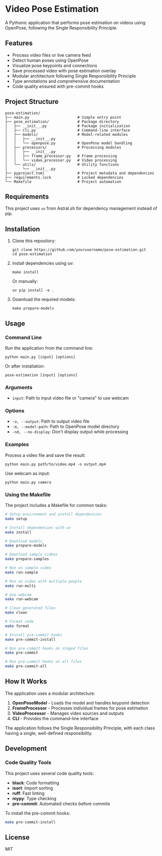 # Video Pose Estimation

A Pythonic application that performs pose estimation on videos using OpenPose, following the Single Responsibility Principle.

## Features

- Process video files or live camera feed
- Detect human poses using OpenPose
- Visualize pose keypoints and connections
- Save processed video with pose estimation overlay
- Modular architecture following Single Responsibility Principle
- Type annotations and comprehensive documentation
- Code quality ensured with pre-commit hooks

## Project Structure

```
pose-estimation/
├── main.py                      # Simple entry point
├── pose_estimation/             # Package directory
│   ├── __init__.py              # Package initialization
│   ├── cli.py                   # Command-line interface
│   ├── models/                  # Model-related modules
│   │   ├── __init__.py
│   │   └── openpose.py          # OpenPose model handling
│   ├── processors/              # Processing modules
│   │   ├── __init__.py
│   │   ├── frame_processor.py   # Frame processing
│   │   └── video_processor.py   # Video processing
│   └── utils/                   # Utility functions
│       └── __init__.py
├── pyproject.toml               # Project metadata and dependencies
├── requirements.lock            # Locked dependencies
└── Makefile                     # Project automation
```

## Requirements

This project uses `uv` from Astral.sh for dependency management instead of pip.

## Installation

1. Clone this repository:
   ```
   git clone https://github.com/yourusername/pose-estimation.git
   cd pose-estimation
   ```

2. Install dependencies using uv:
   ```
   make install
   ```

   Or manually:
   ```
   uv pip install -e .
   ```

3. Download the required models:
   ```
   make prepare-models
   ```

## Usage

### Command Line

Run the application from the command line:

```
python main.py [input] [options]
```

Or after installation:

```
pose-estimation [input] [options]
```

### Arguments

- `input`: Path to input video file or "camera" to use webcam

### Options

- `-o, --output`: Path to output video file
- `-m, --model-path`: Path to OpenPose model directory
- `-nd, --no-display`: Don't display output while processing

### Examples

Process a video file and save the result:
```
python main.py path/to/video.mp4 -o output.mp4
```

Use webcam as input:
```
python main.py camera
```

### Using the Makefile

The project includes a Makefile for common tasks:

```bash
# Setup environment and install dependencies
make setup

# Install dependencies with uv
make install

# Download models
make prepare-models

# Download sample videos
make prepare-samples

# Run on sample video
make run-sample

# Run on video with multiple people
make run-multi

# Use webcam
make run-webcam

# Clean generated files
make clean

# Format code
make format

# Install pre-commit hooks
make pre-commit-install

# Run pre-commit hooks on staged files
make pre-commit

# Run pre-commit hooks on all files
make pre-commit-all
```

## How It Works

The application uses a modular architecture:

1. **OpenPoseModel** - Loads the model and handles keypoint detection
2. **FrameProcessor** - Processes individual frames for pose estimation
3. **VideoProcessor** - Manages video sources and outputs
4. **CLI** - Provides the command-line interface

The application follows the Single Responsibility Principle, with each class having a single, well-defined responsibility.

## Development

### Code Quality Tools

This project uses several code quality tools:

- **black**: Code formatting
- **isort**: Import sorting
- **ruff**: Fast linting
- **mypy**: Type checking
- **pre-commit**: Automated checks before commits

To install the pre-commit hooks:

```bash
make pre-commit-install
```

## License

MIT
